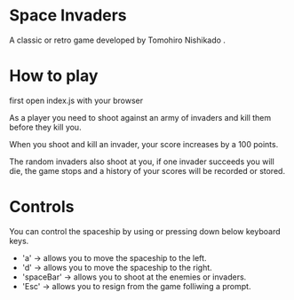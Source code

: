 # Space Invaders

A classic or retro game developed by Tomohiro Nishikado .

# How to play

first open index.js with your browser

As a player you need to shoot against an army of invaders and kill them before they kill you. 

When you shoot and kill an invader, your score increases by a 100 points.

The random invaders also shoot at you, if one invader succeeds you will die, the game stops and a history of your scores will be recorded or stored.

# Controls

You can control the spaceship by using or pressing down below keyboard keys.

- 'a' -> allows you to move the spaceship to the left.
- 'd' -> allows you to move the spaceship to the right.
- 'spaceBar' -> allows you to shoot at the enemies or invaders.
- 'Esc' -> allows you to resign from the game folliwing a prompt.
